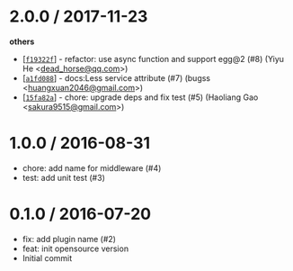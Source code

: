 
2.0.0 / 2017-11-23
==================

**others**
  * [[`f19322f`](http://github.com/eggjs/egg-userservice/commit/f19322fc7c5546e8630a0a81f73ca9d09dc50cdd)] - refactor: use async function and support egg@2 (#8) (Yiyu He <<dead_horse@qq.com>>)
  * [[`a1fd088`](http://github.com/eggjs/egg-userservice/commit/a1fd088c03cb1bcaa9f779a31ddb51d5d8fb5303)] - docs:Less service attribute (#7) (bugss <<huangxuan2046@gmail.com>>)
  * [[`15fa82a`](http://github.com/eggjs/egg-userservice/commit/15fa82ad0431fd6675b108de0813731fae900980)] - chore: upgrade deps and fix test (#5) (Haoliang Gao <<sakura9515@gmail.com>>)

1.0.0 / 2016-08-31
==================

  * chore: add name for middleware (#4)
  * test: add unit test (#3)

0.1.0 / 2016-07-20
==================

  * fix: add plugin name (#2)
  * feat: init opensource version
  * Initial commit
